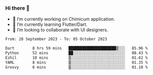 ### Hi there 👋

<!--
**devcat37/devcat37** is a ✨ _special_ ✨ repository because its `README.md` (this file) appears on your GitHub profile.-->


- 🔭 I’m currently working on Chimicum application.
- 🌱 I’m currently learning Flutter/Dart.
- 👯 I’m looking to collaborate with UI designers.
<!-- - 🤔 I’m looking for help with ... -->

<!--START_SECTION:waka-->

```txt
From: 28 September 2023 - To: 05 October 2023

Dart        8 hrs 59 mins   █████████████████████▒░░░   85.96 %
Python      52 mins         ██░░░░░░░░░░░░░░░░░░░░░░░   08.43 %
Ezhil       10 mins         ▒░░░░░░░░░░░░░░░░░░░░░░░░   01.62 %
YAML        8 mins          ▒░░░░░░░░░░░░░░░░░░░░░░░░   01.35 %
Groovy      6 mins          ▒░░░░░░░░░░░░░░░░░░░░░░░░   01.10 %
```

<!--END_SECTION:waka-->

